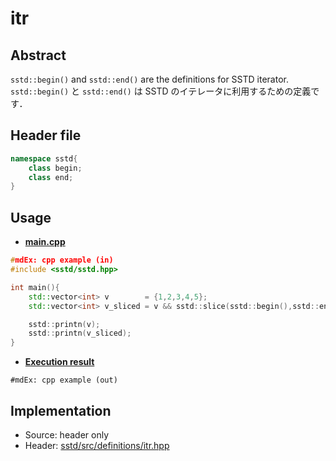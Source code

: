 # itr
## Abstract
`sstd::begin()` and `sstd::end()` are the definitions for SSTD iterator.  
`sstd::begin()` と `sstd::end()` は SSTD のイテレータに利用するための定義です．

## Header file
```cpp
namespace sstd{
    class begin;
    class end;
}
```

## Usage
- <u>**main.cpp**</u>
```cpp
#mdEx: cpp example (in)
#include <sstd/sstd.hpp>

int main(){
    std::vector<int> v        = {1,2,3,4,5};
    std::vector<int> v_sliced = v && sstd::slice(sstd::begin(),sstd::end());

    sstd::printn(v);
    sstd::printn(v_sliced);
}
```
- <u>**Execution result**</u>
```
#mdEx: cpp example (out)
```

## Implementation
- Source: header only
- Header: [sstd/src/definitions/itr.hpp](https://github.com/admiswalker/SubStandardLibrary-SSTD-/blob/master/sstd/src/definitions/itr.hpp)

